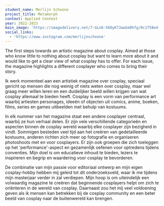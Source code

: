 ```yaml
---
student_name: Merlijn Schoone
project_title: Metamorph
context: Applied Context
year: 2022-2023
main_image: 'https://imagedelivery.net/7-GLn6-56OyK7JwwGe0hfg/0c1f58e4-ec7f-4c46-9323-90e79234cf00'
social_links:
  - 'https://www.instagram.com/merlijnschoone'
---
```

The first steps towards an artistic magazine about cosplay. Aimed at those who know little to nothing about cosplay but want to learn more about it and would like to get a clear view of what cosplay has to offer. For each issue, the magazine highlights a different cosplayer who comes to bring their story.

Ik werk momenteel aan een artistiek magazine over cosplay, speciaal gericht op mensen die nog weinig of niets weten over cosplay, maar wel graag meer willen leren en een duidelijker beeld willen krijgen van wat cosplay allemaal te bieden heeft. Cosplay is een vorm van performance art waarbij artiesten personages, ideeën of objecten uit comics, anime, boeken, films, series en games uitbeelden met behulp van kostuums.

In elk nummer van het magazine staat een andere cosplayer centraal, waarbij ze hun verhaal delen. Er zijn vele verschillende categorieën en aspecten binnen de cosplay wereld waarbij elke cosplayer zijn bezigheid in vindt. Sommigen besteden veel tijd aan het creëren van gedetailleerde kostuums, anderen richten zich meer op fotografie en organiseren photoshoots met en voor cosplayers. Er zijn ook groepen die zich toeleggen op het 'performance'-aspect en gezamenlijk oefenen voor optredens tijdens conventies.
Mijn doel is om educatieve inhoud te bieden, lezers te inspireren en begrip en waardering voor cosplay te bevorderen.

De combinatie van mijn passie voor editoriaal ontwerp en mijn eigen cosplay-hobby hebben mij geleid tot dit onderzoeksveld, waar ik me tijdens mijn masterjaar verder in zal verdiepen. Mijn hoop is om uiteindelijk een volwaardig magazine te creëren dat beginnende cosplayers helpt om zich te oriënteren in de wereld van cosplay. Daarnaast zou het mij veel voldoening geven als ik mensen kan betrekken bij de cosplay community en een beter beeld van cosplay naar de buitenwereld kan brengen.